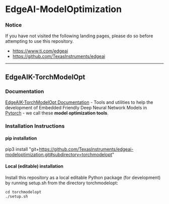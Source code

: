 # EdgeAI-ModelOptimization

### Notice
If you have not visited the following landing pages, please do so before attempting to use this repository.
- https://www.ti.com/edgeai 
- https://github.com/TexasInstruments/edgeai

<hr>

## EdgeAIK-TorchModelOpt

### Documentation
[EdgeAIK-TorchModelOpt Documentation](./torchmodelopt/README.md) - Tools and utilities to help the development of Embedded Friendly Deep Neural Network Models in [Pytorch](https://pytorch.org) - we call these **model optimization tools**.

### Installation Instructions

#### pip installation
pip3 install "git+https://github.com/TexasInstruments/edgeai-modeloptimization.git#subdirectory=torchmodelopt"

#### Local (editable) installation
Install this repository as a local editable Python package (for development) by running setup.sh from the directory torchmodelopt:
```
cd torchmodelopt
./setup.sh
```
